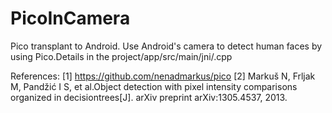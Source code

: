 # PicoInCamera
Pico transplant to Android.
Use Android's camera to detect human faces by using Pico.Details in the project/app/src/main/jni/.cpp


References:
[1] https://github.com/nenadmarkus/pico
[2] Markuš N, Frljak M, Pandžić I S, et al.Object detection with pixel intensity comparisons organized in decisiontrees[J]. arXiv preprint arXiv:1305.4537, 2013.
